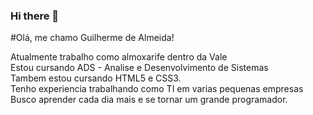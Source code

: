 ### Hi there 👋
#Olá, me chamo Guilherme de Almeida!

Atualmente trabalho como almoxarife dentro da Vale 
<br>Estou cursando ADS - Analise e Desenvolvimento de Sistemas
<br>Tambem estou cursando HTML5 e CSS3.
<br>Tenho experiencia trabalhando como TI em varias pequenas empresas
<br>Busco aprender cada dia mais e se tornar um grande programador.


<!--
**Guilhermealmeida9120/Guilhermealmeida9120** is a ✨ _special_ ✨ repository because its `README.md` (this file) appears on your GitHub profile.

Here are some ideas to get you started:

- 🔭 I’m currently working on ...
- 🌱 I’m currently learning ...
- 👯 I’m looking to collaborate on ...
- 🤔 I’m looking for help with ...
- 💬 Ask me about ...
- 📫 How to reach me: ...
- 😄 Pronouns: ...
- ⚡ Fun fact: ...
-->
